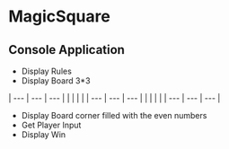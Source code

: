 # MagicSquare
## Console Application
* Display Rules
* Display Board 3*3

| --- | --- | --- |
|     |     |     |
| --- | --- | --- |
|     |     |     |
| --- | --- | --- |

* Display Board corner filled with the even numbers
* Get Player Input
* Display Win
